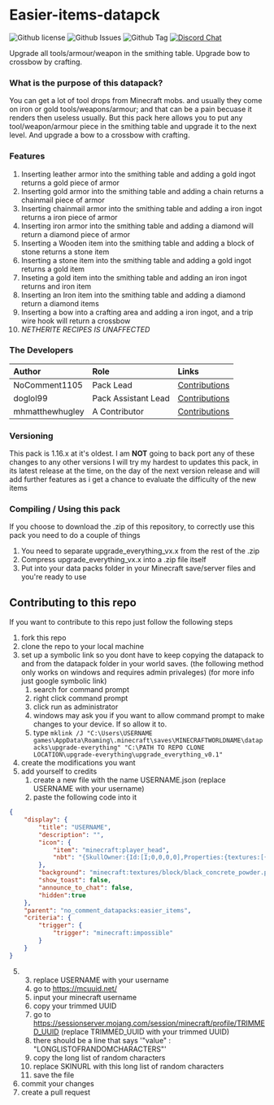 # Easier-items-datapck
![Github license](https://img.shields.io/github/license/NoComment1105/upgrade-everything.svg)
![Github Issues](https://img.shields.io/github/issues/NoComment1105/upgrade-everything.svg)
![Github Tag](https://img.shields.io/github/tag/NoComment1105/upgrade-everything.svg)
[![Discord Chat](https://img.shields.io/badge/Chat%20on-discord-7289DA)](https://discord.gg/28N2Eeq2tT)

Upgrade all tools/armour/weapon in the smithing table. Upgrade bow to crossbow by crafting.

### What is the purpose of this datapack?
You can get a lot of tool drops from Minecraft mobs. and usually they come on iron or gold tools/weapons/armour; and that can be a pain becuase it  renders then useless usually. But this pack here allows you to put any tool/weapon/armour piece in the smithing table and upgrade it to the next level. And upgrade a bow to a crossbow with crafting.


### Features
1. Inserting leather armor into the smithing table and adding a gold ingot returns a gold piece of armor
2. Inserting gold armor into the smithing table and adding a chain returns a chainmail piece of armor
3. Inserting chainmail armor into the smithing table and adding a iron ingot returns a iron piece of armor
4. Inserting iron armor into the smithing table and adding a diamond will return a diamond piece of armor
5. Inserting a Wooden item into the smithing table and adding a block of stone returns a stone item
6. Inserting a stone item into the smithing table and adding a gold ingot returns a gold item
7. Inseting a gold item into the smithing table and adding an iron ingot returns and iron item
8. Inserting an Iron item into the smithing table and adding a diamond return a diamond items
9. Inserting a bow into a crafting area and adding a iron ingot, and a trip wire hook will return a crossbow
10. *NETHERITE RECIPES IS UNAFFECTED*

### The Developers

| Author   | Role   | Links   |
|:---------|:-------|:--------|
| NoComment1105 | Pack Lead | [Contributions](https://github.com/NoComment1105/Easier-items-datapck/commits?author=NoComment1105) |
| doglol99 | Pack Assistant Lead | [Contributions](https://github.com/dabigaaa/Easier-items-datapck/commits?author=doglol99) |
| mhmatthewhugley | A Contributor | [Contributions](https://github.com/mhmatthewhugley/upgrade-everything/commits?author=mhmatthewhugley) |

### Versioning
This pack is 1.16.x at it's oldest. I am **NOT** going to back port any of these changes to any other versions
I will try my hardest to updates this pack, in its latest release at the time, on the day of the next version release and will add further features as i get a chance to evaluate the difficulty of the new items

### Compiling / Using this pack
If you choose to download the .zip of this repository, to correctly use this pack you need to do a couple of things
1. You need to separate upgrade_everything_vx.x from the rest of the .zip
2. Compress upgrade_everything_vx.x into a .zip file itself
3. Put into your data packs folder in your Minecraft save/server files and you're ready to use
## Contributing to this repo
If you want to contribute to this repo just follow the following steps
1. fork this repo
1. clone the repo to your local machine
1. set up a symbolic link so you dont have to keep copying the datapack to and from the datapack folder in your world saves. (the following method only works on windows and requires admin privaleges) (for more info just google symbolic link)
	1. search for command prompt
	1. right click command prompt
	1. click run as administrator
	1. windows may ask you if you want to allow command prompt to make changes to your device. If so allow it to.
	1. type `mklink /J "C:\Users\USERNAME games\AppData\Roaming\.minecraft\saves\MINECRAFTWORLDNAME\datapacks\upgrade-everything" "C:\PATH TO REPO CLONE LOCATION\upgrade-everything\upgrade_everything_v0.1"`
1. create the modifications you want
1. add yourself to credits
	1. create a new file with the name USERNAME.json (replace USERNAME with your username)
	1. paste the following code into it
```json
{
	"display": {
		"title": "USERNAME",
		"description": "",
		"icon": {
			"item": "minecraft:player_head",
			"nbt": "{SkullOwner:{Id:[I;0,0,0,0],Properties:{textures:[{Value:'SKIN URL'}]}}}"
		},
		"background": "minecraft:textures/block/black_concrete_powder.png",
		"show_toast": false,
		"announce_to_chat": false,
		"hidden":true
	},
	"parent": "no_comment_datapacks:easier_items",
	"criteria": {
		"trigger": {
			"trigger": "minecraft:impossible"
		}
	}
}
```
5.
	3. replace USERNAME with your username
	1. go to https://mcuuid.net/
	1. input your minecraft username
	1. copy your trimmed UUID
	1. go to https://sessionserver.mojang.com/session/minecraft/profile/TRIMMED_UUID (replace TRIMMED_UUID with your trimmed UUID)
	1. there should be a line that says '"value" : "LONGLISTOFRANDOMCHARACTERS"'
	1. copy the long list of random characters
	1. replace SKINURL with this long list of random characters
	1. save the file
1. commit your changes
1. create a pull request
